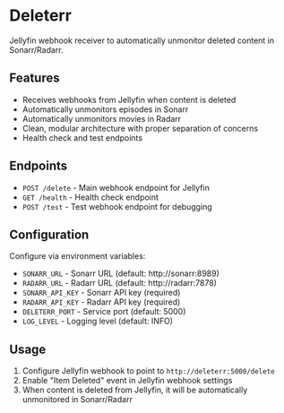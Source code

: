 # Deleterr

Jellyfin webhook receiver to automatically unmonitor deleted content in Sonarr/Radarr.

## Features

- Receives webhooks from Jellyfin when content is deleted
- Automatically unmonitors episodes in Sonarr
- Automatically unmonitors movies in Radarr
- Clean, modular architecture with proper separation of concerns
- Health check and test endpoints

## Endpoints

- `POST /delete` - Main webhook endpoint for Jellyfin
- `GET /health` - Health check endpoint
- `POST /test` - Test webhook endpoint for debugging

## Configuration

Configure via environment variables:

- `SONARR_URL` - Sonarr URL (default: http://sonarr:8989)
- `RADARR_URL` - Radarr URL (default: http://radarr:7878)
- `SONARR_API_KEY` - Sonarr API key (required)
- `RADARR_API_KEY` - Radarr API key (required)
- `DELETERR_PORT` - Service port (default: 5000)
- `LOG_LEVEL` - Logging level (default: INFO)

## Usage

1. Configure Jellyfin webhook to point to `http://deleterr:5000/delete`
2. Enable "Item Deleted" event in Jellyfin webhook settings
3. When content is deleted from Jellyfin, it will be automatically unmonitored in Sonarr/Radarr